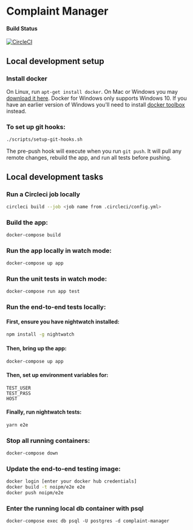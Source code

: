 # Complaint Manager

#### Build Status
[![CircleCI](https://circleci.com/gh/NOIPM/complaint-manager.svg?style=svg&circle-token=8fe915d6040eb1655d952ae1d9311648393350ab)](https://circleci.com/gh/NOIPM/complaint-manager)

## Local development setup

### Install docker

On Linux, run `apt-get install docker`.
On Mac or Windows you may [download it here](https://www.docker.com/products/docker).
Docker for Windows only supports Windows 10.
If you have an earlier version of Windows you'll need to install [docker toolbox](https://docs.docker.com/toolbox/toolbox_install_windows/) instead.

### To set up git hooks:
```bash
./scripts/setup-git-hooks.sh
```
The pre-push hook will execute when you run `git push`. 
It will pull any remote changes, rebuild the app,
and run all tests before pushing.

## Local development tasks

### Run a Circleci job locally
```bash
circleci build --job <job name from .circleci/config.yml>
```

### Build the app:
```bash
docker-compose build
```

### Run the app locally in watch mode:
```bash
docker-compose up app
```

### Run the unit tests in watch mode:
```bash
docker-compose run app test
```

### Run the end-to-end tests locally:
#### First, ensure you have nightwatch installed:
```bash
npm install -g nightwatch
```
#### Then, bring up the app:
```bash
docker-compose up app
```
#### Then, set up environment variables for:
    TEST_USER
    TEST_PASS
    HOST

#### Finally, run nightwatch tests:
```bash
yarn e2e
```

### Stop all running containers:
```bash
docker-compose down
```

### Update the end-to-end testing image:
```bash
docker login [enter your docker hub credentials]
docker build -t noipm/e2e e2e
docker push noipm/e2e
```

### Enter the running local db container with psql
```
docker-compose exec db psql -U postgres -d complaint-manager
```
